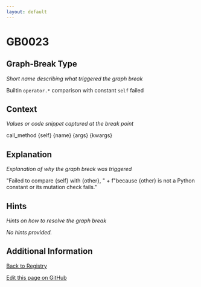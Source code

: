 ```yaml
---
layout: default
---
```

# GB0023

## Graph-Break Type
*Short name describing what triggered the graph break*

Builtin `operator.*` comparison with constant `self` failed

## Context
*Values or code snippet captured at the break point*

call_method {self} {name} {args} {kwargs}

## Explanation
*Explanation of why the graph break was triggered*

"Failed to compare {self} with {other}, "                     + f"because {other} is not a Python constant or its mutation check fails."

## Hints
*Hints on how to resolve the graph break*

*No hints provided.*


## Additional Information

<!-- ADDITIONAL INFORMATION START - Add custom information below this line -->

<!-- ADDITIONAL INFORMATION END -->

[Back to Registry](../index.html)

[Edit this page on GitHub](https://github.com/pytorch-labs/compile-graph-break-site/edit/main/docs/gb/gb0023.md)
